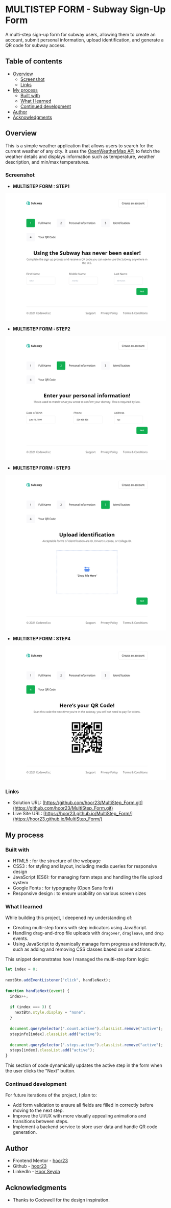 # MULTISTEP FORM - Subway Sign-Up Form

A multi-step sign-up form for subway users, allowing them to create an account, submit personal information, upload identification, and generate a QR code for subway access.

## Table of contents

- [Overview](#overview)
  - [Screenshot](#screenshot)
  - [Links](#links)
- [My process](#my-process)
  - [Built with](#built-with)
  - [What I learned](#what-i-learned)
  - [Continued development](#continued-development)
- [Author](#author)
- [Acknowledgments](#acknowledgments)



## Overview

This is a simple weather application that allows users to search for the current weather of any city. It uses the [OpenWeatherMap API](https://openweathermap.org/api) to fetch the weather details and displays information such as temperature, weather description, and min/max temperatures.


### Screenshot

- **MULTISTEP FORM : STEP1**

![](./Assets/form_step1.png)

- **MULTISTEP FORM : STEP2**

![](./Assets/form_step2.png)

- **MULTISTEP FORM : STEP3**

![](./Assets/form_step3.png)

- **MULTISTEP FORM : STEP4**

![](./Assets/form_step4.png)


### Links

- Solution URL: [https://github.com/hoor23/MultiStep_Form.git](https://github.com/hoor23/MultiStep_Form.git)
- Live Site URL: [https://hoor23.github.io/MultiStep_Form/](https://hoor23.github.io/MultiStep_Form/)

## My process

### Built with

- HTML5 : for the structure of the webpage
- CSS3 : for styling and layout, including media queries for responsive design
- JavaScript (ES6): for managing form steps and handling the file upload system
- Google Fonts : for typography (Open Sans font)
- Responsive design : to ensure usability on various screen sizes

### What I learned

While building this project, I deepened my understanding of:
- Creating multi-step forms with step indicators using JavaScript.
- Handling drag-and-drop file uploads with `dragover`, `dragleave`, and `drop` events.
- Using JavaScript to dynamically manage form progress and interactivity, such as adding and removing CSS classes based on user actions.


This snippet demonstrates how I managed the multi-step form logic:

```javascript
let index = 0;

nextBtn.addEventListener("click", handleNext);

function handleNext(event) {
  index++;
  
  if (index === 3) {
    nextBtn.style.display = "none";
  }

  document.querySelector(".count.active").classList.remove("active");
  stepinfo[index].classList.add("active");

  document.querySelector(".steps.active").classList.remove("active");
  steps[index].classList.add("active");
}
```

This section of code dynamically updates the active step in the form when the user clicks the "Next" button.

### Continued development

For future iterations of the project, I plan to:

- Add form validation to ensure all fields are filled in correctly before moving to the next step.
- Improve the UI/UX with more visually appealing animations and transitions between steps.
- Implement a backend service to store user data and handle QR code generation.

## Author
- Frontend Mentor - [hoor23](https://www.frontendmentor.io/profile/hoor23)
- Github - [hoor23](https://github.com/hoor23)
- LinkedIn - [Hoor Seyda](www.linkedin.com/in/hoor-seyda-901176222)

## Acknowledgments

- Thanks to Codewell for the design inspiration.
